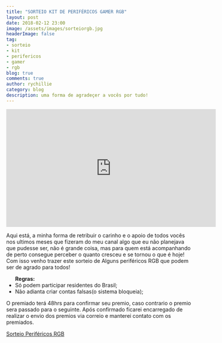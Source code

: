 ```yaml
---
title: "SORTEIO KIT DE PERIFÉRICOS GAMER RGB"
layout: post
date: 2018-02-12 23:00
image: /assets/images/sorteiorgb.jpg
headerImage: false
tag:
- sorteio
- kit
- perifericos
- gamer
- rgb
blog: true
comments: true
author: rychillie
category: blog
description: uma forma de agradeçer a vocês por tudo!
---
```

<script async src="//pagead2.googlesyndication.com/pagead/js/adsbygoogle.js"></script>
<!-- Anuncio Blog Rychillie -->
<ins class="adsbygoogle"
     style="display:block"
     data-ad-client="ca-pub-7837358846130941"
     data-ad-slot="9265933715"
     data-ad-format="auto"></ins>
<script>
(adsbygoogle = window.adsbygoogle || []).push({});
</script>

<iframe width="560" height="315" src="https://www.youtube.com/embed/s5efxWkg4Yw" frameborder="0" allowfullscreen></iframe>

<p>Aqui está, a minha forma de retribuir o carinho e o apoio de todos vocês nos ultimos meses que fizeram do meu canal algo que eu não planejava que pudesse ser, não é grande coisa, mas para quem está acompanhando de perto consegue perceber o quanto cresceu e se tornou o que é hoje! Com isso venho trazer este sorteio de Alguns periféricos RGB que podem ser de agrado para todos!</p>

<ul><b>Regras:</b>
<li>Só podem participar residentes do Brasil;</li>
<li>Não adianta criar contas falsas(o sistema bloqueia);</li>
</ul>

<p>O premiado terá 48hrs para confirmar seu premio, caso contrario o premio sera passado para o seguinte. Após confirmado ficarei encarregado de realizar o envio dos premios via correio e manterei contato com os premiados.</p>

<a class="e-widget no-button" href="https://gleam.io/PIsz7/sorteio-perifricos-rgb" rel="nofollow">Sorteio Periféricos RGB</a>
<script type="text/javascript" src="https://js.gleam.io/e.js" async="true"></script>
